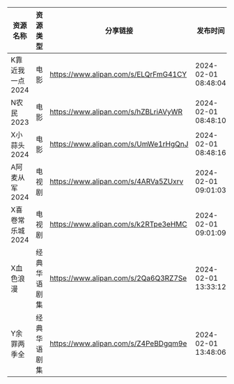 | 资源名称       | 资源类型   | 分享链接                                 | 发布时间                |
| ---------- | ------ | ------------------------------------ | ------------------- |
| K靠近我一点2024 | 电影     | https://www.alipan.com/s/ELQrFmG41CY | 2024-02-01 08:48:04 |
| N农民2023    | 电影     | https://www.alipan.com/s/hZBLriAVyWR | 2024-02-01 08:48:10 |
| X小蒜头2024   | 电影     | https://www.alipan.com/s/UmWe1rHgQnJ | 2024-02-01 08:48:16 |
| A阿麦从军2024  | 电视剧    | https://www.alipan.com/s/4ARVa5ZUxrv | 2024-02-01 09:01:03 |
| X喜卷常乐城2024 | 电视剧    | https://www.alipan.com/s/k2RTpe3eHMC | 2024-02-01 09:01:09 |
| X血色浪漫      | 经典华语剧集 | https://www.alipan.com/s/2Qa6Q3RZ7Se | 2024-02-01 13:33:12 |
| Y余罪两季全     | 经典华语剧集 | https://www.alipan.com/s/Z4PeBDgqm9e | 2024-02-01 13:48:06 |
